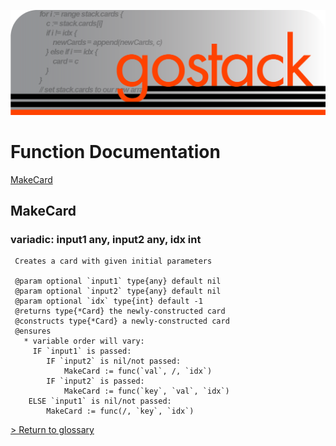 ![Banner](../images/gostack_SmallerTransparent.png)

 <h1>Function Documentation</h1>

 [MakeCard](#MakeCard)

 <h2 name = "MakeCard">MakeCard</h2>
  
 <h3>variadic: input1 any, input2 any, idx int</h3>

```
 Creates a card with given initial parameters
 
 @param optional `input1` type{any} default nil
 @param optional `input2` type{any} default nil
 @param optional `idx` type{int} default -1
 @returns type{*Card} the newly-constructed card
 @constructs type{*Card} a newly-constructed card
 @ensures
   * variable order will vary:
     IF `input1` is passed:
 		IF `input2` is nil/not passed:
 			MakeCard := func(`val`, /, `idx`)
 		IF `input2` is passed:
 			MakeCard := func(`key`, `val`, `idx`)
 	ELSE `input1` is nil/not passed:
 		MakeCard := func(/, `key`, `idx`)
```

 [> Return to glossary](../README.md)